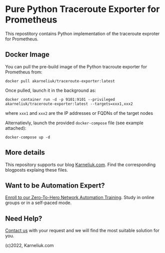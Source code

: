 # Pure Python Traceroute Exporter for Prometheus
This repostitory contains Python implementation of the traceroute exproter for Prometheus.

## Docker Image
You can pull the pre-build image of the Python tracroute exporter for Prometheus from:
```
docker pull akarneliuk/traceroute-exporter:latest
```

Once pulled, launch it in the background as:
```
docker container run -d -p 9101:9101 --privileged akarneliuk/traceroute-exporter:latest --targets=xxx1,xxx2
```
where `xxx1` and `xxx2` are the IP addresses or FQDNs of the target nodes

Alternatievly, launch the provided `docker-compose` file (see example attached):
```
docker-compose up -d
```

## More details
This repository supports our blog [Karneliuk.com](https://karneliuk.com). Find the corresponding blogposts explaing these files.

## Want to be Automation Expert?
[Enroll to our Zero-To-Hero Network Automation Training](https://training.karneliuk.com/forms/). Study in online groups or in a self-paced mode.

## Need Help?
[Contact us](https://karneliuk.com/contact/) with your request and we will find the most suitable solution for you.

(c)2022, Karneliuk.com